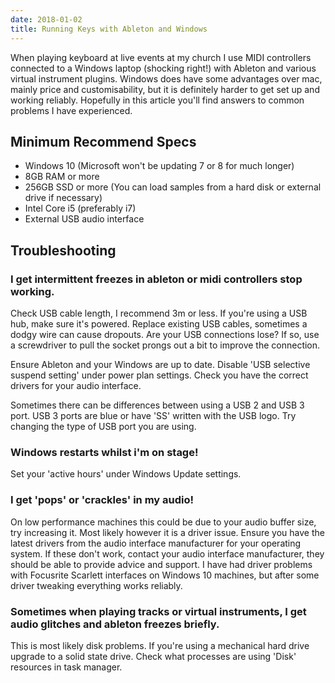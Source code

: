 ```yaml
---
date: 2018-01-02
title: Running Keys with Ableton and Windows
---
```


<BlogPostHeader />

When playing keyboard at live events at my church I use MIDI controllers connected to a Windows laptop (shocking right!) with Ableton and various virtual instrument plugins. Windows does have some advantages over mac, mainly price and customisability, but it is definitely harder to get set up and working reliably. Hopefully in this article you'll find answers to common problems I have experienced.

## Minimum Recommend Specs
- Windows 10 (Microsoft won't be updating 7 or 8 for much longer)
- 8GB RAM or more
- 256GB SSD or more (You can load samples from a hard disk or external drive if necessary)
- Intel Core i5 (preferably i7)
- External USB audio interface

## Troubleshooting
### I get intermittent freezes in ableton or midi controllers stop working.
Check USB cable length, I recommend 3m or less. If you're using a USB hub, make sure it's powered. Replace existing USB cables, sometimes a dodgy wire can cause dropouts. Are your USB connections lose? If so, use a screwdriver to pull the socket prongs out a bit to improve the connection.

Ensure Ableton and your Windows are up to date. Disable 'USB selective suspend setting' under power plan settings. Check you have the correct drivers for your audio interface.

Sometimes there can be differences between using a USB 2 and USB 3 port. USB 3 ports are blue or have 'SS' written with the USB logo. Try changing the type of USB port you are using.

### Windows restarts whilst i'm on stage!
Set your 'active hours' under Windows Update settings.

### I get 'pops' or 'crackles' in my audio!
On low performance machines this could be due to your audio buffer size, try increasing it. Most likely however it is a driver issue. Ensure you have the latest drivers from the audio interface manufacturer for your operating system. If these don't work, contact your audio interface manufacturer, they should be able to provide advice and support. I have had driver problems with Focusrite Scarlett interfaces on Windows 10 machines, but after some driver tweaking everything works reliably.

### Sometimes when playing tracks or virtual instruments, I get audio glitches and ableton freezes briefly.
This is most likely disk problems. If you're using a mechanical hard drive upgrade to a solid state drive. Check what processes are using 'Disk' resources in task manager.

